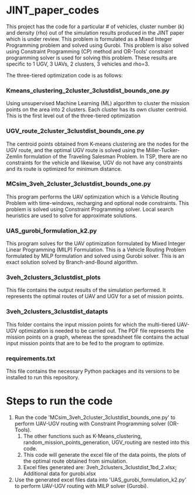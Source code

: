# JINT_paper_codes

This project has the code for a particular # of vehicles, cluster number (k) and density (rho) out of the simulation results produced in the JINT paper which is under review. This problem is formulated as a Mixed Integer Programming problem and solved using Gurobi. This problem is also solved using Constraint Programming (CP) method and OR-Tools' constraint programming solver is used for solving this problem. These results are specific to 1 UGV, 3 UAVs, 2 clusters, 3 vehicles and rho=3.

The three-tiered optimization code is as follows:

### Kmeans_clustering_2cluster_3clustdist_bounds_one.py 
Using unsupervised Machine Learning (ML) algorithm to cluster the mission points on the area into 2 clusters. Each cluster has its own cluster centroid. This is the first level out of the three-tiered optimization

### UGV_route_2cluster_3clustdist_bounds_one.py
The centroid points obtained from K-means clustering are the nodes for the UGV route, and the optimal UGV route is solved using the Miller-Tucker-Zemlin formulation of the Traveling Salesman Problem. In TSP, there are no constraints for the vehicle and likewise, UGV do not have any constraints and its route is optimized for minimum distance.

### MCsim_3veh_2cluster_3clustdist_bounds_one.py
This program performs the UAV optimization which is a Vehicle Routing Problem with time-windows, recharging and optional node constraints. This problem is solved using Constraint Programming solver. Local search heuristics are used to solve for approximate solutions. 

### UAS_gurobi_formulation_k2.py
This program solves for the UAV optimization formulated by Mixed Integer Linear Programming (MILP) Formulation. This is a Vehicle Routing Problem formulated by MILP formulation and solved using Gurobi solver. This is an exact solution solved by Branch-and-Bound algorithm.

### 3veh_2clusters_3clustdist_plots
This file contains the output results of the simulation performed. It represents the optimal routes of UAV and UGV for a set of mission points.

### 3veh_2clusters_3clustdist_datapts
This folder contains the input mission points for which the multi-tiered UAV-UGV optimization is needed to be carried out. The PDF file represents the mission points on a graph, whereas the spreadsheet file contains the actual input mission points that are to be fed to the program to optimize.

### requirements.txt
This file contains the necessary Python packages and its versions to be installed to run this repository.

# Steps to run the code

1. Run the code 'MCsim_3veh_2cluster_3clustdist_bounds_one.py' to perform UAV-UGV routing with Constraint Programming solver (OR-Tools).
    1. The other functions such as K-Means_clustering, random_mission_points_generation, UGV_routing are nested into this code.
    2. This code will generate the excel file of the data points, the plots of the optimal route obtained from simulation.
    3. Excel files generated are: 3veh_2clusters_3clustdist_1bd_2.xlsx; Additional data for gurobi.xlsx
2. Use the generated excel files data into 'UAS_gurobi_formulation_k2.py' to perform UAV-UGV routing with MILP solver (Gurobi).
